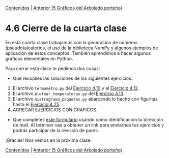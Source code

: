[Contenidos](../Contenidos.md) \| [Anterior (5 Gráficos del Arbolado porteño)](07_Arboles3_plt.md)

# 4.6 Cierre de la cuarta clase

En esta cuarta clase trabajamos con la generación de números (pseudo)aleatorios, el uso de la biblioteca NumPy y algunos ejemplos de aplicación de estos conceptos. También aprendimos a hacer algunos gráficos elementales en Python.

Para cerrar esta clase te pedimos dos cosas:
* Que recopiles las soluciones de los siguientes ejercicios:
 1. El archivo `termometro.py` del [Ejercicio 4.10](../04_Random_Plt_Dbg/02_Random.md#ejercicio-410-gaussiana) y el [Ejercicio 4.12](../04_Random_Plt_Dbg/03_NumPy_Arrays.md#ejercicio-412-guardar-temperaturas).
 2. El archivo `plotear_temperaturas.py` del [Ejercicio 4.13](../04_Random_Plt_Dbg/03_NumPy_Arrays.md#ejercicio-413-empezando-a-plotear).
 3. El archivo `histrograma_paquetes.py` abarcando lo hecho con figuritas hasta el [Ejercicio 4.25](../04_Random_Plt_Dbg/04_Figuritas.md#ejercicio-425-plotear-el-histograma).
 4. AGREGAR EJERCICIOS CON GRAFICOS.
* Que completes [este formulario](https://docs.google.com/forms/d/LINK) usando como identificación tu dirección de mail.  Al terminar vas a obtener un link para enviarnos tus ejercicios y podrás participar de la revisión de pares.

¡Gracias! Nos vemos en la próxima clase.

[Contenidos](../Contenidos.md) \| [Anterior (5 Gráficos del Arbolado porteño)](07_Arboles3_plt.md)

